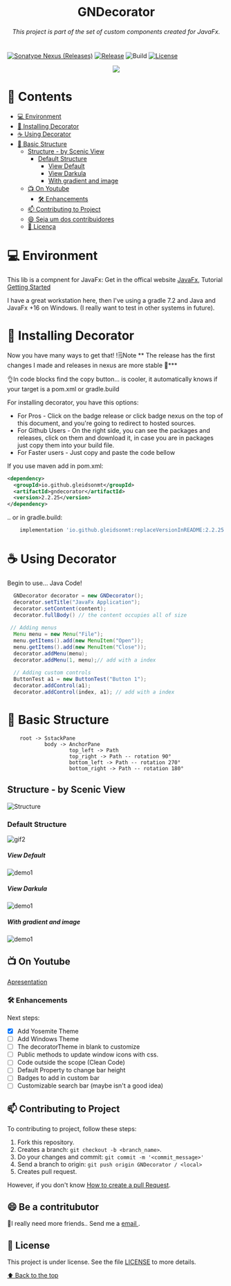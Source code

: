 <h1 align="center">GNDecorator</h1>
<h6 align="center"> This project is part of the set of custom components created for JavaFx. </h6>
<h1></h1>

[![Sonatype Nexus (Releases)](https://img.shields.io/nexus/r/io.github.gleidsonmt/gndecorator?server=https%3A%2F%2Fs01.oss.sonatype.org&style=for-the-badge)](https://central.sonatype.dev/artifact/io.github.gleidsonmt/gndecorator/2.1.25)
[![Release](https://img.shields.io/badge/Release-v2.2.25-green.svg?style=for-the-badge)](https://github.com/gleidsonmt/GNDecorator/releases/tag/2.1.25)
![Build](https://img.shields.io/badge/Build-2.2.34+144-gold.svg?style=for-the-badge)
[![License](https://img.shields.io/github/license/Gleidson28/GNDecorator.svg?style=for-the-badge)](https://github.com/gleidsonmt/GNDecorator/blob/master/LICENSE)

<p align="center">
  <img src="./src/main/resources/logo/logo_flier.png"  />
</p>

# 📑 Contents

<!-- TOC -->
* [💻 Environment](#-environment)
* [🚀 Installing Decorator](#-installing-decorator)
* [☕ Using Decorator](#-using-decorator)
* [🧬  Basic Structure](#-basic-structure)
  * [Structure - by Scenic View](#structure---by-scenic-view)
    * [Default Structure](#default-structure)
      * [View Default](#view-default)
      * [View Darkula](#view-darkula)
      * [With gradient and image](#with-gradient-and-image)
  * [📺 On Youtube](#-on-youtube)
    * [🛠 Enhancements](#-enhancements)
  * [📫 Contributing to Project](#-contributing-to-project)
  * [😄 Seja um dos contribuidores<br>](#-seja-um-dos-contribuidores-br)
  * [📝 Licença](#-licena)
<!-- TOC -->

# 💻 Environment


This lib is a compnent for JavaFx:   Get in the offical website [JavaFx](https://openjfx.io/), Tutorial [Getting Started](https://openjfx.io/openjfx-docs/)

I have a great workstation here, then I've using a gradle 7.2 and Java and JavaFx +16 on Windows. (I really want to test in other systems in future).


# 🚀 Installing Decorator

Now you have many ways to get that!
!🗒️Note ** The release has the first changes I made and releases in nexus are more stable 🥸***

👌In code blocks find the copy button... is cooler, it automatically knows if your target is a pom.xml or gradle.build

For installing decorator, you have this options:

* For Pros - Click on the badge release or click badge nexus on the top of this document, and you're going to redirect to hosted sources.
* For Github Users - On the right side, you can see the packages and releases, click on them and download it, in case you are in packages just copy them into your build file.
* For Faster users - Just copy and paste the code bellow

If you use maven add in pom.xml:
```xml
<dependency>
  <groupId>io.github.gleidsonmt</groupId>
  <artifactId>gndecorator</artifactId>
  <version>2.2.25</version>
</dependency>
```

.. or in gradle.build:
```groovy
    implementation 'io.github.gleidsonmt:replaceVersionInREADME:2.2.25'
```

# ☕ Using Decorator

Begin to use... Java Code!

```java
  GNDecorator decorator = new GNDecorator();
  decorator.setTitle("JavaFx Application");
  decorator.setContent(content);
  decorator.fullBody() // the content occupies all of size
    
 // Adding menus 
  Menu menu = new Menu("File");
  menu.getItems().add(new MenuItem("Open"));
  menu.getItems().add(new MenuItem("Close"));
  decorator.addMenu(menu);
  decorator.addMenu(1, menu);// add with a index
        
  // Adding custom controls
  ButtonTest a1 = new ButtonTest("Button 1");
  decorator.addControl(a1);
  decorator.addControl(index, a1); // add with a index
  ```


# 🧬  Basic Structure

        root -> SstackPane
                body -> AnchorPane
                        top_left -> Path
                        top_right -> Path -- rotation 90°
                        bottom_left -> Path -- rotation 270°
                        bottom_right -> Path -- rotation 180°


## Structure - by Scenic View
![Structure](src/main/resources/screens/primarySctructure.png)

### Default Structure
![gif2](src/main/resources/screens/explanation.jpg)


##### View Default
![demo1](src/main/resources/screens/default.png)
##### View Darkula
![demo1](src/main/resources/screens/dark.png)
##### With gradient and image
![demo1](src/main/resources/screens/mac.png)

## 📺 On Youtube
[Apresentation](https://youtu.be/hZsYU7UbWmU)

### 🛠 Enhancements

Next steps:

- [x] Add Yosemite Theme
- [ ] Add Windows Theme
- [ ] The decoratorTheme in blank to customize
- [ ] Public methods to update window icons with css.
- [ ] Code outside the scope (Clean Code)
- [ ] Default Property to change bar height
- [ ] Badges to add in custom bar
- [ ] Customizable search bar (maybe isn't a good idea)

## 📫 Contributing to Project
<!---Se o seu README for longo ou se você tiver algum processo ou etapas específicas que deseja que os contribuidores sigam, considere a criação de um arquivo CONTRIBUTING.md separado--->
To contributing to project, follow these steps:

1. Fork this repository.
2. Creates a branch: `git checkout -b <branch_name>`.
3. Do your changes and commit: `git commit -m '<commit_message>'`
4. Send a branch to origin: `git push origin GNDecorator / <local>`
5. Creates pull request.

However, if you don't know [How to create a pull Request](https://help.github.com/en/github/collaborating-with-issues-and-pull-requests/creating-a-pull-request).

## 😄 Be a contritubutor<br>

🤖I really need more friends.. Send me a  <a href='mailto:gleidisonmt@gmail.com?subject=Hi, I see you need my help!.. I am here.'> email <a/>.

## 📝 License

This project is under license. See the file [LICENSE](LICENSE.md) to more details.

[⬆ Back to the top](#GNDecorator)<br>
